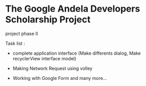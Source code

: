 # The Google Andela Developers Scholarship Project
project phase II

Task list : 

  - complete application interface (Make differents dialog, Make recyclerView interface model)
      
  - Making Network Request using volley
  
  - Working with Google Form and many more...

